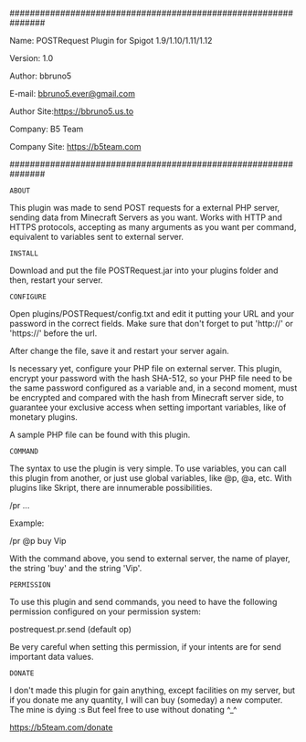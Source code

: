###############################################################

Name: POSTRequest Plugin for Spigot 1.9/1.10/1.11/1.12

Version: 1.0

Author: bbruno5

E-mail: <bbruno5.ever@gmail.com>

Author Site:<https://bbruno5.us.to>

Company: B5 Team

Company Site: <https://b5team.com>

###############################################################

	ABOUT

This plugin was made to send POST requests for a
external PHP server, sending data from Minecraft Servers
as you want. Works with HTTP and HTTPS protocols,
accepting as many arguments as you want per command,
equivalent to variables sent to external server.



	INSTALL

Download and put the file POSTRequest.jar into your plugins folder and then, restart your server.



	CONFIGURE

Open plugins/POSTRequest/config.txt and edit it putting
your URL and your password in the correct fields. Make
sure that don't forget to put 'http://' or 'https://'
before the url.

After change the file, save it and restart your server
again.

Is necessary yet, configure your PHP file on external
server. This plugin, encrypt your password with the hash
SHA-512, so your PHP file need to be the same password
configured as a variable and, in a second moment, must
be encrypted and compared with the hash from Minecraft
server side, to guarantee your exclusive access when
setting important variables, like of monetary plugins.

A sample PHP file can be found with this plugin.



	COMMAND

The syntax to use the plugin is very simple. To use variables, you can call this plugin from another, or just use
global variables, like @p, @a, etc. With plugins like
Skript, there are innumerable possibilities.

/pr <argument1> <argument2> <argument3> ...

Example:

/pr @p buy Vip

With the command above, you send to external server, the
name of player, the string 'buy' and the string 'Vip'.



	PERMISSION

To use this plugin and send commands, you need to have the
following permission configured on your permission system:

  postrequest.pr.send (default op)

Be very careful when setting this permission, if your intents are for send important data values.



	DONATE

I don't made this plugin for gain anything, except facilities on my server, but if you donate me any quantity, I will
can buy (someday) a new computer. The mine is dying :s But
feel free to use without donating ^_^

  https://b5team.com/donate
